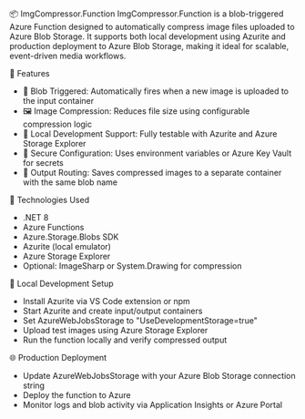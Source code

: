 📦 ImgCompressor.Function
ImgCompressor.Function is a blob-triggered Azure Function designed to automatically compress image files uploaded to Azure Blob Storage. It supports both local development using Azurite and production deployment to Azure Blob Storage, making it ideal for scalable, event-driven media workflows.

🚀 Features
- 🔁 Blob Triggered: Automatically fires when a new image is uploaded to the input container
- 🖼️ Image Compression: Reduces file size using configurable compression logic
- 🧪 Local Development Support: Fully testable with Azurite and Azure Storage Explorer
- 🔐 Secure Configuration: Uses environment variables or Azure Key Vault for secrets
- 📂 Output Routing: Saves compressed images to a separate container with the same blob name

🧰 Technologies Used
- .NET 8
- Azure Functions
- Azure.Storage.Blobs SDK
- Azurite (local emulator)
- Azure Storage Explorer
- Optional: ImageSharp or System.Drawing for compression

🧪 Local Development Setup
- Install Azurite via VS Code extension or npm
- Start Azurite and create input/output containers
- Set AzureWebJobsStorage to "UseDevelopmentStorage=true"
- Upload test images using Azure Storage Explorer
- Run the function locally and verify compressed output

🌐 Production Deployment
- Update AzureWebJobsStorage with your Azure Blob Storage connection string
- Deploy the function to Azure
- Monitor logs and blob activity via Application Insights or Azure Portal
